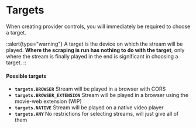 # Targets

When creating provider controls, you will immediately be required to choose a target.

::alert{type="warning"}
A target is the device on which the stream will be played.
**Where the scraping is run has nothing to do with the target**, only where the stream is finally played in the end is significant in choosing a target.
::

#### Possible targets
- **`targets.BROWSER`** Stream will be played in a browser with CORS
- **`targets.BROWSER_EXTENSION`** Stream will be played in a browser using the movie-web extension (WIP)
- **`targets.NATIVE`** Stream will be played on a native video player
- **`targets.ANY`** No restrictions for selecting streams, will just give all of them
